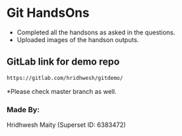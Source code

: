 # Git HandsOns

- Completed all the handsons as asked in the questions.
- Uploaded images of the handson outputs.

## GitLab link for demo repo

```bash
https://gitlab.com/hridhwesh/gitdemo/
```

\*Please check master branch as well.

### Made By:

Hridhwesh Maity (Superset ID: 6383472)
